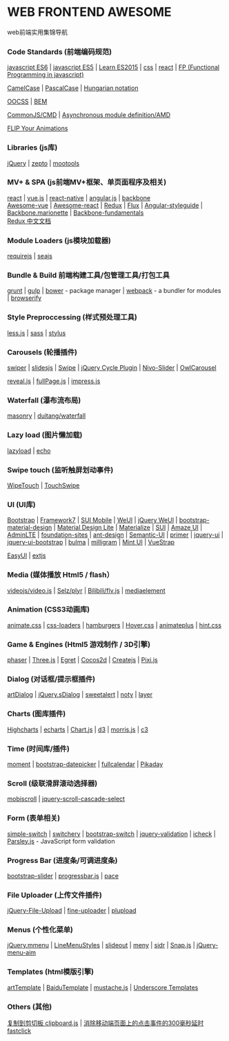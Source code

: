 # WEB FRONTEND AWESOME
web前端实用集锦导航   

### Code Standards (前端编码规范)   
[javascript ES6](https://github.com/airbnb/javascript) | [javascript ES5](https://github.com/airbnb/javascript/tree/master/es5) | [Learn ES2015](https://babeljs.io/learn-es2015/) | [css](https://github.com/airbnb/css) | [react](https://github.com/airbnb/javascript/tree/master/react) | [FP (Functional Programming in javascript)](https://github.com/MostlyAdequate/mostly-adequate-guide)    
   
[CamelCase](https://en.wikipedia.org/wiki/CamelCase) | [PascalCase](https://en.wikipedia.org/wiki/PascalCase) | [Hungarian notation](https://en.wikipedia.org/wiki/Hungarian_notation)   
   
[OOCSS](https://www.smashingmagazine.com/2011/12/an-introduction-to-object-oriented-css-oocss/) | [BEM](http://csswizardry.com/2013/01/mindbemding-getting-your-head-round-bem-syntax/)   
   
[CommonJS/CMD](http://www.commonjs.org/specs/modules/1.0/) | [Asynchronous module definition/AMD](https://github.com/amdjs/amdjs-api/wiki/AMD)   
   
[FLIP Your Animations](https://aerotwist.com/blog/flip-your-animations/)
   

### Libraries (js库)   
[jQuery](https://facebook.github.io/react/) | [zepto](http://zeptojs.com) | [mootools](http://mootools.net/) 

### MV+ & SPA (js前端MV+框架、单页面程序及相关)   
[react](https://jquery.com/) | [vue.js](http://vuejs.org) | [react-native](https://github.com/facebook/react-native) | [angular.js](http://angularjs.org) | [backbone](http://backbonejs.org)   
[Awesome-vue](https://github.com/vuejs/awesome-vue) | [Awesome-react](https://github.com/enaqx/awesome-react) | [Redux](https://github.com/reactjs/redux) | [Flux](https://github.com/facebook/flux) | [Angular-styleguide](https://github.com/johnpapa/angular-styleguide) | [Backbone.marionette](https://github.com/marionettejs/backbone.marionette) | [Backbone-fundamentals](https://github.com/addyosmani/backbone-fundamentals)   
[Redux 中文文档](http://cn.redux.js.org/index.html)    

### Module Loaders (js模块加载器)   
[requirejs](http://requirejs.org/) | [seajs](http://seajs.org/) 

### Bundle & Build 前端构建工具/包管理工具/打包工具   
[grunt](http://gruntjs.com/) | [gulp](http://gulpjs.com) | [bower](http://bower.io) - package manager | [webpack](https://webpack.github.io) - a bundler for modules | [browserify](http://browserify.org/)    
<!-- more -->
### Style Preproccessing (样式预处理工具)   
[less.js](http://lesscss.org/) | [sass](http://sass-lang.com) | [stylus](http://stylus-lang.com/)   

### Carousels (轮播插件)   
[swiper](http://idangero.us/swiper/) | [slidesjs](http://www.slidesjs.com/) | [Swipe](https://github.com/thebird/Swipe) | [jQuery Cycle Plugin](http://jquery.malsup.com/cycle/) | [Nivo-Slider](http://dev7studios.com/plugins/nivo-slider) | [OwlCarousel](https://github.com/OwlFonk/OwlCarousel)   

[reveal.js](http://lab.hakim.se/reveal-js/) | [fullPage.js](http://alvarotrigo.com/fullPage/) | [impress.js](http://impress.github.io/impress.js)   

### Waterfall (瀑布流布局)   
[masonry](http://masonry.desandro.com) | [duitang/waterfall](https://github.com/duitang/waterfall)   

### Lazy load (图片懒加载)   
[lazyload](https://github.com/tuupola/jquery_lazyload) | [echo](https://github.com/toddmotto/echo)   

### Swipe touch (监听触屏划动事件)   
[WipeTouch](http://wipetouch.codeplex.com/) | [TouchSwipe](https://github.com/mattbryson/TouchSwipe-Jquery-Plugin)   

### UI (UI库)   
[Bootstrap](http://getbootstrap.com/) | [Framework7](http://framework7.io/) | [SUI Mobile](http://m.sui.taobao.org/) | [WeUI](https://weui.io/) | [jQuery WeUI](https://lihongxun945.github.io/jquery-weui/) | [bootstrap-material-design](http://fezvrasta.github.io/bootstrap-material-design/) | [Material Design Lite](https://getmdl.io/) | [Materialize](http://materializecss.com) | [SUI](http://sui.taobao.org/sui/docs/) | [Amaze UI](http://amazeui.org/) | [AdminLTE](https://almsaeedstudio.com/) | [foundation-sites](http://foundation.zurb.com) | [ant-design](http://ant.design) | [Semantic-UI](http://www.semantic-ui.com) | [primer](http://primercss.io) | [jquery-ui](https://jqueryui.com/) | [jquery-ui-bootstrap](http://jquery-ui-bootstrap.github.io/jquery-ui-bootstrap/) | [bulma](http://bulma.io) | [milligram](http://milligram.github.io) | [Mint UI](http://mint-ui.github.io/#!/zh-cn) | [VueStrap](http://yuche.github.io/vue-strap/)   
   
[EasyUI](http://www.jeasyui.com/) | [extjs](http://docs.sencha.com/extjs)   
   
### Media (媒体播放 Html5 / flash） 
[videojs/video.js](http://videojs.com/) | [Selz/plyr](https://plyr.io/) | [Bilibili/flv.js](https://github.com/Bilibili/flv.js) | [mediaelement](http://mediaelementjs.com/)   

### Animation (CSS3动画库)   
[animate.css](http://daneden.github.io/animate.css) | [css-loaders](http://projects.lukehaas.me/css-loaders/) | [hamburgers](https://jonsuh.com/hamburgers) | [Hover.css](http://ianlunn.github.io/Hover/) | [animateplus](https://github.com/bendc/animateplus) | [hint.css](http://kushagragour.in/lab/hint/)   

### Game & Engines (Html5 游戏制作 / 3D引擎)   
[phaser](http://www.phaser.io/) | [Three.js](https://threejs.org/) | [Egret](http://www.egret.com/) | [Cocos2d](http://www.cocos.com/) | [Createjs](http://createjs.com/) | [Pixi.js](http://www.pixijs.com/)   

### Dialog (对话框/提示框插件)   
[artDialog](http://aui.github.com/artDialog/) | [jQuery.sDialog](https://github.com/hiooyUI/jQuery.sDialog) | [sweetalert](http://t4t5.github.io/sweetalert/) | [noty](https://github.com/needim/noty) | [layer](http://layer.layui.com/)   

### Charts (图库插件)   
[Highcharts](http://www.highcharts.com) | [echarts](https://github.com/ecomfe/echarts) | [Chart.js](http://www.chartjs.org/) | [d3](https://d3js.org) | [morris.js](http://morrisjs.github.com/morris.js/) | [c3](http://c3js.org)   

### Time (时间库/插件)   
[moment](http://momentjs.com) | [bootstrap-datepicker](https://eternicode.github.io/bootstrap-datepicker/) | [fullcalendar](http://fullcalendar.io) | [Pikaday](http://dbushell.github.io/Pikaday/)   

### Scroll (级联滑屏滚动选择器)     
[mobiscroll](https://github.com/acidb/mobiscroll) | [jquery-scroll-cascade-select](https://github.com/hiooyUI/jquery-scroll-cascade-select)  

### Form (表单相关)  
[simple-switch](https://github.com/hiooyUI/simple-switch) | [switchery](http://abpetkov.github.io/switchery/) | [bootstrap-switch](http://www.bootstrap-switch.org/) | [jquery-validation](http://jqueryvalidation.org/) | [icheck](http://fronteed.com/iCheck) | [Parsley.js](http://parsleyjs.org) - JavaScript form validation   

### Progress Bar (进度条/可调进度条)   
[bootstrap-slider](http://seiyria.com/bootstrap-slider/) | [progressbar.js](https://kimmobrunfeldt.github.io/progressbar.js) | [pace](https://github.com/HubSpot/pace)   

### File Uploader (上传文件插件)
[jQuery-File-Upload](https://blueimp.github.io/jQuery-File-Upload/) | [fine-uploader](http://fineuploader.com) | [plupload](http://www.plupload.com/)   

### Menus (个性化菜单)   
[jQuery.mmenu](http://mmenu.frebsite.nl/) | [LineMenuStyles](http://tympanus.net/Development/LineMenuStyles/) | [slideout](https://mango.github.io/slideout/) | [meny](http://lab.hakim.se/meny/) | [sidr](https://www.berriart.com/sidr/) | [Snap.js](http://jakiestfu.github.io/Snap.js/demo/apps/default.html) | [jQuery-menu-aim](https://github.com/kamens/jQuery-menu-aim)   

### Templates (html模版引擎)   
[artTemplate](https://github.com/aui/artTemplate) | [BaiduTemplate](http://baidufe.github.com/BaiduTemplate/) | [mustache.js](http://mustache.github.com/) | [Underscore Templates](http://underscorejs.org/#template)   

### Others (其他)
[复制到剪切板 clipboard.js](https://clipboardjs.com) | [消除移动端页面上的点击事件的300毫秒延时 fastclick](https://github.com/ftlabs/fastclick) 
